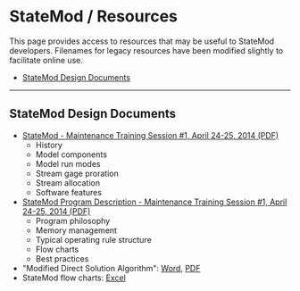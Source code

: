 # StateMod / Resources

This page provides access to resources that may be useful to StateMod developers.
Filenames for legacy resources have been modified slightly to facilitate online use.

* [StateMod Design Documents](#statemod-design-documents)

---

## StateMod Design Documents ##

* [StateMod - Maintenance Training Session #1, April 24-25, 2014 (PDF)](StateMod-Training-1-Introduction.pdf)
	+ History
	+ Model components
	+ Model run modes
	+ Stream gage proration
	+ Stream allocation
	+ Software features
* [StateMod Program Description - Maintenance Training Session #1, April 24-25, 2014 (PDF)](StateMod-Training-1-Program.pdf)
	+ Program philosophy
	+ Memory management
	+ Typical operating rule structure
	+ Flow charts
	+ Best practices
* "Modified Direct Solution Algorithm":  [Word](Modified-Direct-Solution-Algorithm.docx), [PDF](Modified-Direct-Solution-Algorithm.pdf)
* StateMod flow charts:  [Excel](StateMod-FlowCharts-2012-04-22.xlsx)
